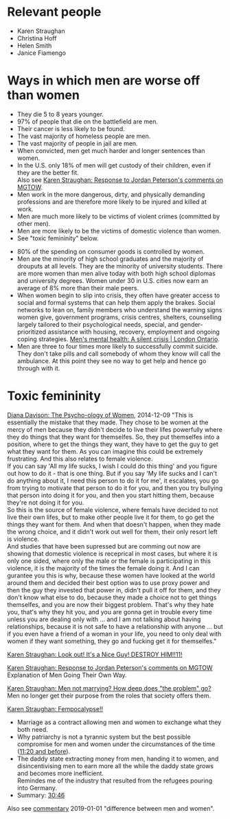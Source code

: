 # Relevant people
- Karen Straughan
- Christina Hoff
- Helen Smith
- Janice Fiamengo


# Ways in which men are worse off than women
* They die 5 to 8 years younger.
* 97% of people that die on the battlefield are men.
* Their cancer is less likely to be found.
* The vast majority of homeless people are men.
* The vast majority of people in jail are men.
* When convicted, men get much harder and longer sentences than women.
* In the U.S. only 18% of men will get custody of their children, even if they are the better fit.  
  Also see [Karen Straughan: Response to Jordan Peterson's comments on MGTOW](https://www.youtube.com/watch?v=faeT4fIFAcg).
* Men work in the more dangerous, dirty, and physically demanding professions and are therefore more likely to be injured and killed at work.
* Men are much more likely to be victims of violent crimes (committed by other men).
* Men are more likely to be the victims of domestic violence than women.
* See "toxic femininity" below.
- 80% of the spending on consumer goods is controlled by women.
- Men are the minority of high school graduates and the majority of drouputs at all levels. They are the minority of university students. There are more women than men alive today with both high school diplomas and university degrees. Women under 30 in U.S. cities now earn an average of 8% more than their male peers.
- When women begin to slip into crisis, they often have greater access to social and formal systems that can help them apply the brakes. Social networks to lean on, family members who understand the warning signs women give, government programs, crisis centres, shelters, counselling largely tailored to their psychological needs, special, and gender-prioritized assistance with housing, recovery, employment and ongoing coping strategies. [Men's mental health: A silent crisis | London Ontario](https://www.youtube.com/watch?v=RzC6sSJKoXE).
- Men are three to four times more likely to successfully commit suicide. They don't take pills and call somebody of whom they know will call the ambulance. At this point they see no way to get help and hence go through with it.


# Toxic femininity
[Diana Davison: The Psycho-ology of Women](https://www.youtube.com/watch?v=mrwimK2vfeM&t=13m35s), 2014-12-09
"This is essentially the mistake that they made. They chose to be women at the mercy of men because they didn't decide to live their lifes powerfully where they do things that they want for themselfes. So, they put themselfes into a position, where to get the things they want, they have to get the guy to get what they want for them. As you can imagine this could be extremely frustrating. And this also relates to female violence.  
If you can say 'All my life sucks, I wish I could do this thing' and you figure out how to do it - that is one thing. But if you say 'My life sucks and I can't do anything about it, I need this person to do it for me', it escalates, you go from trying to motivate that person to do it for you, and then you try bullying that person into doing it for you, and then you start hitting them, because they're not doing it for you.  
So this is the source of female violence, where femals have decided to not live their own lifes, but to make other people live it for them, to go get the things they want for them. And when that doesn't happen, when they made the wrong choice, and it didn't work out well for them, their only resort left is violence.  
And studies that have been supressed but are comming out now are showing that domestic violence is receprical in most cases, but where it is only one sided, where only the male or the female is participating in this violence, it is the majority of the times the female doing it. And I can gurantee you this is why, because these women have looked at the world around them and decided their best option was to use proxy power and then the guy they invested that power in, didn't pull it off for them, and they don't know what else to do, because they made a choice not to get things themselfes, and you are now their biggest problem. That's why they hate you, that's why they hit you, and you are gonna get in trouble every time unless you are dealing only with ... and I am not talking about having relationships, because it is not safe to have a relationship with anyone ... but if you even have a friend of a woman in your life, you need to only deal with women if they want something, they go and fucking get it for themselfes."

[Karen Straughan: Look out! It's a Nice Guy! DESTROY HIM!!11!](https://www.youtube.com/watch?v=a9XDb0nxSO4)

[Karen Straughan: Response to Jordan Peterson's comments on MGTOW](https://www.youtube.com/watch?v=faeT4fIFAcg)  
Explanation of Men Going Their Own Way.

[Karen Straughan: Men not marrying? How deep does "the problem" go?](https://www.youtube.com/watch?v=rlvMAS_20K4)  
Men no longer get their purpose from the roles that society offers them.

[Karen Straughan: Fempocalypse!!](https://www.youtube.com/watch?v=w__PJ8ymliw)  
- Marriage as a contract allowing men and women to exchange what they both need.
- Why patriarchy is not a tyrannic system but the best possible compromise for men and women under the circumstances of the time ([11:20 and before](https://www.youtube.com/watch?v=w__PJ8ymliw&t=11m20s)).
- The daddy state extracting money from men, handing it to women, and disincentivising men to earn more all the while the daddy state grows and becomes more inefficient.  
  Remindes me of the industry that resulted from the refugees pouring into Germany.
- Summary: [30:46](https://www.youtube.com/watch?v=w__PJ8ymliw&t=30m46s)

Also see [commentary](commentary.mkd) 2019-01-01 "difference between men and women".

